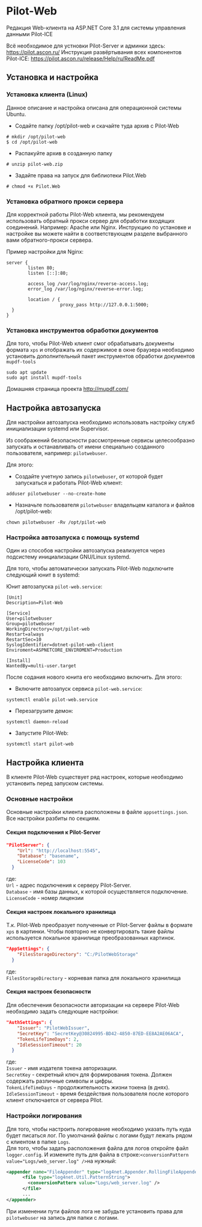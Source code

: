 # Pilot-Web

Редакция Web-клиента на ASP.NET Core 3.1 для системы управления данными Pilot-ICE

Всё необходимое для устновки Pilot-Server и админки здесь: https://pilot.ascon.ru/
Инструкция развёртывания всех компонентов Pilot-ICE: https://pilot.ascon.ru/release/Help/ru/ReadMe.pdf

## Установка и настройка
### Установка клиента (Linux)
Данное описание и настройка описана для операционной системы Ubuntu.

- Содайте папку /opt/pilot-web и скачайте туда архив с Pilot-Web
```
# mkdir /opt/pilot-web
$ cd /opt/pilot-web
```
- Распакуйте архив в созданную папку
```
# unzip pilot-web.zip
```
- Задайте права на запуск для библиотеки Pilot.Web
```
# chmod +x Pilot.Web
```

### Установка обратного прокси сервера
Для корректной работы Pilot-Web клиента, мы рекомендуем использовать обратный прокси сервер для обработки входящих соединений. Например: Apache или Nginx. Инструкцию по установке и настройке вы можете найти в соответствующем разделе выбранного вами обратного-прокси сервера.

Пример настройки для Nginx:
```
server {
        listen 80;
        listen [::]:80;

        access_log /var/log/nginx/reverse-access.log;
        error_log /var/log/nginx/reverse-error.log;

        location / {
                    proxy_pass http://127.0.0.1:5000;
  }
}
```

### Установка инструментов обработки документов
Для того, чтобы Pilot-Web клиент смог обрабатывать документы формата `xps` и отображать их содержимое в окне браузера необходимо установить дополнительный пакет инструментов обработки документов `mupdf-tools`

```
sudo apt update
sudo apt install mupdf-tools
```
Домашняя страница проекта http://mupdf.com/

## Настройка автозапуска
Для настройки автозапуска необходимо использовать настройку служб инициализации systemd или Supervisor.

Из соображений безопасности рассмотренные сервисы целесообразно запускать и останавливать от имени специально созданного пользователя, например: `pilotwebuser`.

Для этого:
- Создайте учетную запись `pilotwebuser`, от которой будет запускаться и работать Pilot-Web клиент:
```
adduser pilotwebuser --no-create-home
```
- Назначьте пользователя `pilotwebuser` владельцем каталога и файлов /opt/pilot-web:
```
chown pilotwebuser -Rv /opt/pilot-web
```

### Настройка автозапуска с помощь systemd
Один из способов настройки автозапуска реализуется через подсистему инициализации GNU/Linux systemd.

Для того, чтобы автоматически запускать Pilot-Web подключите следующий юнит в systemd:

Юнит автозапуска `pilot-web.service`:
```
[Unit]
Description=Pilot-Web

[Service]
User=pilotwebuser
Group=pilotwebuser
WorkingDirectory=/opt/pilot-web
Restart=always
RestartSec=10
SyslogIdentifier=dotnet-pilot-web-client
Enviroment=ASPNETCORE_ENVIROMENT=Production

[Install]
WantedBy=multi-user.target
```
После содания нового юнита его необходимо включить. Для этого:

- Включите автозапуск сервиса `pilot-web.service`:
```
systemctl enable pilot-web.service
```
- Перезагрузите демон:
```
systemctl daemon-reload
```
- Запустите Pilot-Web:
```
systemctl start pilot-web
```

## Настройка клиента

В клиенте Pilot-Web существует ряд настроек, которые необходимо установить перед запуском системы.

### Основные настройки
Основные настройки клиента расположены в файле `appsettings.json`. Все настройки разбиты по секциям.

#### Секция подключения к Pilot-Server
```json
"PilotServer": {
    "Url": "http://localhost:5545",
    "Database": "basename",
    "LicenseCode": 103
  }
```
где:\
`Url` - адрес подключения к серверу Pilot-Server.\
`Database` - имя базы данных, к которой осуществляется подключение.\
`LicenseCode` - номер лицензии

#### Секция настроек локального хранилища
Т.к. Pilot-Web преобразует полученные от Pilot-Server файлы в формате `xps` в картинки. Чтобы повторно не конвертировать такие файлы используется локальное хранилище преобразованных картинок.

```json
"AppSettings": {
    "FilesStorageDirectory": "C:/PilotWebStorage"
  }
```
где:\
`FilesStorageDirectory` - корневая папка для локального хранилища

#### Секция настроек безопасности
Для обеспечения безопасности авторизации на сервере Pilot-Web необходимо задать следующие настройки:

```json
"AuthSettings": {
    "Issuer": "PilotWebIssuer",
    "SecretKey": "SecretKey@30824995-BD42-4850-87ED-EE8A2AE06ACA",
    "TokenLifeTimeDays": 2,
    "IdleSessionTimeout": 20
  }
```
где:\
`Issuer` - имя издателя токена авторизации.\
`SecretKey` - секретный ключ для формирования токена. Должен содержать различные символы и цифры.\
`TokenLifeTimeDays` - продолжительность жизни токена (в днях).\
`IdleSessionTimeout` - время бездействия пользователя после которого клиент отключается от сервера PIlot.

### Настройки логирования
Для того, чтобы настроить логирование необходимо указать путь куда будет писаться лог. По умолчаний файлы с логами будут лежать рядом с клиентом в папке `Logs`. \
Для того, чтобы задать расположения файла для логов откройте файл `logger.config`. И измените путь для файла в строке:`<conversionPattern value="Logs/web_server.log" />`на нужный:
```xml
<appender name="FileAppender" type="log4net.Appender.RollingFileAppender">
      <file type="log4net.Util.PatternString">
        <conversionPattern value="Logs/web_server.log" />
      </file>
      ...
</appender>
```

При изменении пути файлов лога не забудьте установить права для `pilotwebuser` на запись для папки с логами.

